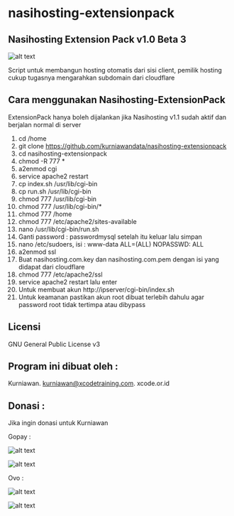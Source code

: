 # nasihosting-extensionpack


Nasihosting Extension Pack v1.0 Beta 3
--------------------
![alt text](http://xcode.or.id/04_small-logo.png)

Script untuk membangun hosting otomatis dari sisi client, pemilik hosting cukup tugasnya mengarahkan subdomain dari cloudflare

Cara menggunakan Nasihosting-ExtensionPack
------------------------------------------
ExtensionPack hanya boleh dijalankan jika Nasihosting v1.1 sudah aktif dan berjalan normal di server
1. cd /home
2. git clone https://github.com/kurniawandata/nasihosting-extensionpack
3. cd nasihosting-extensionpack
4. chmod -R 777 *
5. a2enmod cgi 
6. service apache2 restart
7. cp index.sh /usr/lib/cgi-bin
8. cp run.sh /usr/lib/cgi-bin
9. chmod 777 /usr/lib/cgi-bin
10. chmod 777 /usr/lib/cgi-bin/*
11. chmod 777 /home
12. chmod 777 /etc/apache2/sites-available
13. nano /usr/lib/cgi-bin/run.sh
14. Ganti password : passwordmysql setelah itu keluar lalu simpan
15. nano /etc/sudoers, isi : www-data ALL=(ALL) NOPASSWD: ALL
16. a2enmod ssl
17. Buat nasihosting.com.key dan nasihosting.com.pem dengan isi yang didapat dari cloudflare
18. chmod 777 /etc/apache2/ssl
19. service apache2 restart lalu enter
20. Untuk membuat akun http://ipserver/cgi-bin/index.sh
21. Untuk keamanan pastikan akun root dibuat terlebih dahulu agar password root tidak tertimpa atau dibypass

Licensi
-------
GNU General Public License v3

Program ini dibuat oleh :
--------------------------------------------
Kurniawan. kurniawan@xcodetraining.com.
xcode.or.id


Donasi :
--------
Jika ingin donasi untuk Kurniawan

Gopay :

![alt text](http://xcodeserver.my.id/gofood.png)

![alt text](http://xcodeserver.my.id/gopay.png)

Ovo :

![alt text](http://xcodeserver.my.id/ovo3.png)

![alt text](http://xcodeserver.my.id/ovo2.png)
